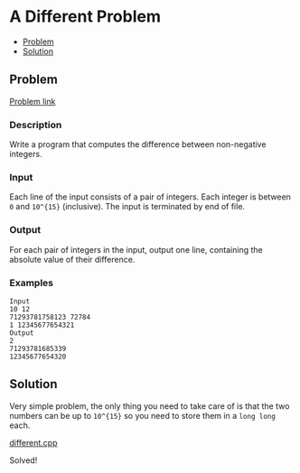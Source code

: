 # A Different Problem
- [Problem](#problem)
- [Solution](#different.cpp)

## Problem
[Problem link](https://open.kattis.com/problems/different)

### Description

Write a program that computes the difference between non-negative integers.

### Input
Each line of the input consists of a pair of integers. Each integer is between `0` and `10^{15}` (inclusive). The input is terminated by end of file.

### Output
For each pair of integers in the input, output one line, containing the absolute value of their difference. 

### Examples
```
Input
10 12
71293781758123 72784
1 12345677654321
Output
2
71293781685339
12345677654320
```


## Solution
Very simple problem, the only thing you need to take care of is that the two numbers can be up to `10^{15}` so you need to store them in a `long long` each.

[different.cpp](./different.cpp)

Solved!